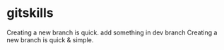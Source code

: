 # gitskills
Creating a new branch is quick.
add something in dev branch
Creating a new branch is quick & simple.


